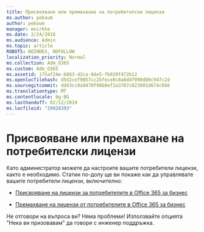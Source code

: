 ```yaml
---
title: Присвояване или премахване на потребителски лицензи
ms.author: pebaum
author: pebaum
manager: mnirkhe
ms.date: 2/24/2018
ms.audience: Admin
ms.topic: article
ROBOTS: NOINDEX, NOFOLLOW
localization_priority: Normal
ms.collection: Adm_O365
ms.custom: Adm_O365
ms.assetid: 175af24e-b863-42ca-84e5-fb920f472b12
ms.openlocfilehash: d5d2cef9857cc2bfece8c8a8d4f098d80c947c2d
ms.sourcegitcommit: dd43cc0a9470f98b8ef2a3787c823801d674c666
ms.translationtype: MT
ms.contentlocale: bg-BG
ms.lasthandoff: 02/12/2019
ms.locfileid: "29928393"
---
```

# <a name="assign-or-remove-users-licenses"></a>Присвояване или премахване на потребителски лицензи

Като администратор можете да настроите вашите потребители лицензи, както е необходимо. Статии по-долу ще ви покаже как да управлявате вашите потребители лицензи, включително:
  
- [Присвояване на лицензи за потребителите в Office 365 за бизнес](https://support.office.com/article/997596b5-4173-4627-b915-36abac6786dc)
    
- [Премахване на лицензи от потребителите в Office 365 за бизнес](https://support.office.com/article/9b497c85-d0a4-4735-80fa-d3565bc05bd1)
    
Не отговори на въпроса ви? Няма проблеми! Използвайте опцията "Нека ви призовавам" да говори с инженер поддръжка.
  

